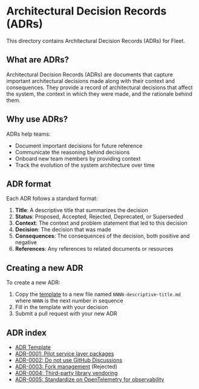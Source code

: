 # Architectural Decision Records (ADRs)

This directory contains Architectural Decision Records (ADRs) for Fleet.

## What are ADRs?

Architectural Decision Records (ADRs) are documents that capture important architectural decisions made along with their context and consequences. They provide a record of architectural decisions that affect the system, the context in which they were made, and the rationale behind them.

## Why use ADRs?

ADRs help teams:
- Document important decisions for future reference
- Communicate the reasoning behind decisions
- Onboard new team members by providing context
- Track the evolution of the system architecture over time

## ADR format

Each ADR follows a standard format:

1. **Title**: A descriptive title that summarizes the decision
2. **Status**: Proposed, Accepted, Rejected, Deprecated, or Superseded
3. **Context**: The context and problem statement that led to this decision
4. **Decision**: The decision that was made
5. **Consequences**: The consequences of the decision, both positive and negative
6. **References**: Any references to related documents or resources

## Creating a new ADR

To create a new ADR:

1. Copy the [template](template.md) to a new file named `NNNN-descriptive-title.md` where `NNNN` is the next number in sequence
2. Fill in the template with your decision
3. Submit a pull request with your new ADR

## ADR index

<!-- Add new ADRs to this list -->

- [ADR Template](template.md)
- [ADR-0001: Pilot service layer packages](0001-pilot-service-layer-packages.md)
- [ADR-0002: Do not use GitHub Discussions](0002-github-discussions.md)
- [ADR-0003: Fork management](0003-fork-management.md) (Rejected)
- [ADR-0004: Third-party library vendoring](0004-third-party-vendoring.md)
- [ADR-0005: Standardize on OpenTelemetry for observability](0005-opentelemetry-standardization.md)
